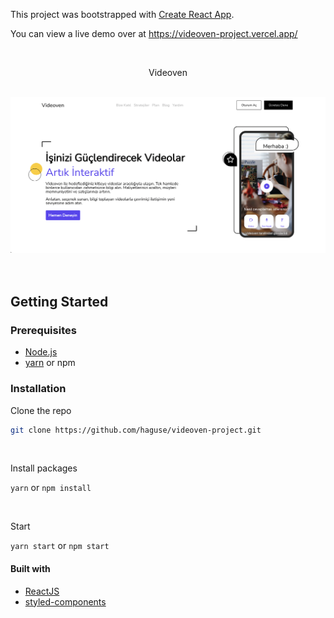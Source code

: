 This project was bootstrapped with [Create React App](https://github.com/facebook/create-react-app).

You can view a live demo over at https://videoven-project.vercel.app/

<br />
<div align="center">
    <p>Videoven</p>
    <br/>
    <img src="./src/images/Homepage.png" alt="Logo">
</div>
<br />
<br />

## Getting Started

### Prerequisites

- [Node.js](https://nodejs.org/en/download/)
- [yarn](https://yarnpkg.com/) or npm

### Installation

Clone the repo

```sh
git clone https://github.com/haguse/videoven-project.git
```

<br/>

Install packages

`yarn` or `npm install`

<br/>

Start

`yarn start` or `npm start`
<br/>

#### Built with
* [ReactJS](https://reactjs.org/)
* [styled-components](https://styled-components.com/)
